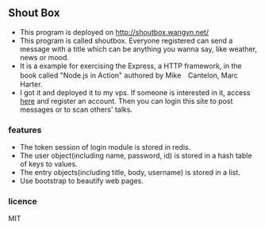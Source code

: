 ## Shout Box
- This program is deployed on http://shoutbox.wangyn.net/
- This program is called shoutbox. Everyone registered can send a message with a title which can be anything you wanna say, like weather, news or mood.
- It is a example for exercising the Express, a HTTP framework, in the book called "Node.js in Action" authored by Mike　Cantelon, Marc Harter.
- I got it and deployed it to my vps. If someone is interested in it, access [here](http://shoutbox.wangyn.net/) and register an account. Then you can login this site to post messages or to scan others' talks.
  
### features
- The token session of login module is stored in redis.
- The user object(including name, password, id) is stored in a hash table of keys to values.
- The entry objects(including title, body, username) is stored in a list.
- Use bootstrap to beautify web pages.

### licence
MIT